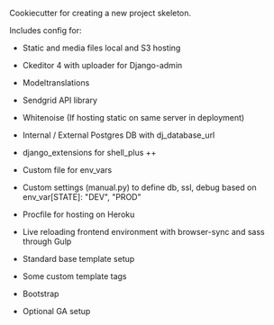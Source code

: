 Cookiecutter for creating a new project skeleton. 

Includes config for:
- Static and media files local and S3 hosting
- Ckeditor 4 with uploader for Django-admin
- Modeltranslations
- Sendgrid API library
- Whitenoise (If hosting static on same server in deployment)
- Internal / External Postgres DB with dj_database_url
- django_extensions for shell_plus ++
- Custom file for env_vars
- Custom settings (manual.py) to define db, ssl, debug based on env_var[STATE]: "DEV", "PROD"
- Procfile for hosting on Heroku

- Live reloading frontend environment with browser-sync and sass through Gulp
- Standard base template setup
- Some custom template tags
- Bootstrap
- Optional GA setup
